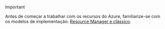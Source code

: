 > [!IMPORTANT]
> Antes de começar a trabalhar com os recursos do Azure, familiarize-se com os modelos de implementação: [Resource Manager e clássico](../articles/resource-manager-deployment-model.md).


<!--HONumber=Nov16_HO2-->


